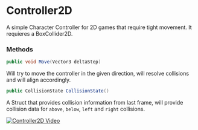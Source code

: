 # Controller2D

A simple Character Controller for 2D games that require tight movement. It requieres a BoxCollider2D.

### Methods

```C#
public void Move(Vector3 deltaStep)
````
Will try to move the controller in the given direction, will resolve collisions and will align accordingly.

```C#
public CollisionState CollisionState()
```
A Struct that provides collision information from last frame, will provide collision data for `above`, `below`, `left` and `right` collisions.

[![Controller2D Video](http://img.youtube.com/vi/nLRZcDY5ROs/0.jpg)](http://www.youtube.com/watch?v=nLRZcDY5ROs "Controller2D")